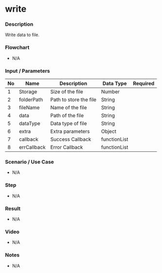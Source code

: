 # write

### Description

Write data to file.

### Flowchart

- N/A 

### Input / Parameters

| No | Name | Description | Data Type | Required |
| ------ | ------ | ------ |------ | ------ |
| 1 | Storage | Size of the file  | Number  |   |
| 2 | folderPath | Path to store the file | String |   |
| 3 | fileName |  Name of the file | String |   |
| 4 | data | Path of the file | String |   |
| 5 | dataType | Data type of file | String |   |
| 6 | extra | Extra parameters | Object |   | 
| 7 | callback | Success Callback | functionList |  | 
| 8 | errCallback | Error Callback | functionList |  | 

### Scenario / Use Case

- N/A

### Step

- N/A

### Result

- N/A

### Video

- N/A

### Notes

- N/A